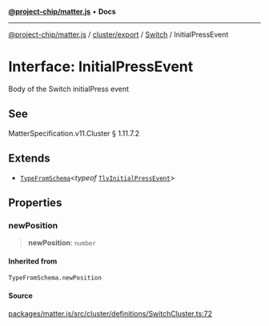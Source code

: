 [**@project-chip/matter.js**](../../../../../README.md) • **Docs**

***

[@project-chip/matter.js](../../../../../modules.md) / [cluster/export](../../../README.md) / [Switch](../README.md) / InitialPressEvent

# Interface: InitialPressEvent

Body of the Switch initialPress event

## See

MatterSpecification.v11.Cluster § 1.11.7.2

## Extends

- [`TypeFromSchema`](../../../../../tlv/export/README.md#typefromschemas)\<*typeof* [`TlvInitialPressEvent`](../README.md#tlvinitialpressevent)\>

## Properties

### newPosition

> **newPosition**: `number`

#### Inherited from

`TypeFromSchema.newPosition`

#### Source

[packages/matter.js/src/cluster/definitions/SwitchCluster.ts:72](https://github.com/project-chip/matter.js/blob/7a8cbb56b87d4ccf34bec5a9a95ab40a1711324f/packages/matter.js/src/cluster/definitions/SwitchCluster.ts#L72)
